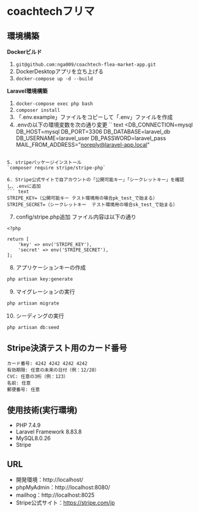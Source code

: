 # coachtechフリマ

## 環境構築
**Dockerビルド**
1. `git@github.com:nga009/coachtech-flea-market-app.git`
2. DockerDesktopアプリを立ち上げる
3. `docker-compose up -d --build`

**Laravel環境構築**
1. `docker-compose exec php bash`
2. `composer install`
3. 「.env.example」ファイルをコピーして「.env」ファイルを作成
4. .envの以下の環境変数を次の通り変更
`` text
<DB_CONNECTION=mysql
DB_HOST=mysql
DB_PORT=3306
DB_DATABASE=laravel_db
DB_USERNAME=laravel_user
DB_PASSWORD=laravel_pass
MAIL_FROM_ADDRESS="noreply@laravel-app.local"
```

5. stripeパッケージインストール
`composer require stripe/stripe-php`

6. Stripe公式サイトで自アカウントの「公開可能キー」「シークレットキー」を確認し、.envに追加
``` text
STRIPE_KEY=（公開可能キー テスト環境用の場合pk_test_で始まる）
STRIPE_SECRET=（シークレットキー  テスト環境用の場合sk_test_で始まる）
```

7. config/stripe.php追加
ファイル内容は以下の通り
``` text
<?php

return [
    'key' => env('STRIPE_KEY'),
    'secret' => env('STRIPE_SECRET'),
];
```

8. アプリケーションキーの作成
``` bash
php artisan key:generate
```

9. マイグレーションの実行
``` bash
php artisan migrate
```

10. シーディングの実行
``` bash
php artisan db:seed
```

## Stripe決済テスト用のカード番号
``` text
カード番号: 4242 4242 4242 4242
有効期限: 任意の未来の日付（例：12/28）
CVC: 任意の3桁（例：123）
名前: 任意
郵便番号: 任意
```

## 使用技術(実行環境)
- PHP 7.4.9
- Laravel Framework 8.83.8
- MySQL8.0.26
- Stripe

## URL
- 開発環境：http://localhost/
- phpMyAdmin：http://localhost:8080/
- mailhog：http://localhost:8025
- Stripe公式サイト：https://stripe.com/jp
